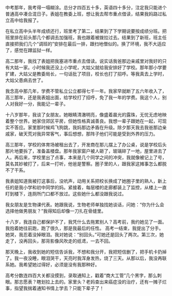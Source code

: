 中考那年，我考得一塌糊涂。总分才四百五十多，英语四十多分，注定我只能进个普通高中凑合混日子。表姐在教委上班，想让我去帮市重点借读，结果我妈路过私立高中给我报了。

在私立高中头半年成绩还行，班里考了第二，结果到了下学期说要按成绩分班。把班里排在前头那几个都调去加强班，我也跟着被拨拉过去。结果到了新班，班主任直接把我们几个“调班的”安排在最后一排，跟扫地僧似的。换了环境，我不大适应了，感觉在蹲监狱一样。

高二那年，我找了表姐把我塞进市重点去借读。说实话我爸那边亲戚里对我好的只有大姑一家。小时候我还没上小学呢，大姑父就给我安排好了学校。那年那小学要扩建，大姑父是教委局长，一句话批了项目，校长也打了招呼。等我真去上学时，大姑父患病去世了。

我念高中那几年，学费不管私立公立都得七千一年。我家早就断了五六年收入了，高三那年，还是我表姐出面，给学校打了招呼，免了我一年的学费。我这个人，别人对我好一分，我能记一辈子。

十八岁那年，我谈了女朋友。她眼睛清澈明亮，像盛着晨光的露珠，无忧无虑地映着整个世界。她家住郊区平房，但她性格真诚善良。我想一辈子跟她在一起，可现实不答应。家里那时候鸡飞狗跳，我妈那边矛盾在升级。除夕那天我去我爸那边亲戚家，破天荒对我异常客气，事后想想，那阵子他们可能是受到外界的压力。

高三那年，学校的体育场被租出去了，开发商在那儿摆上了办公桌，说是学校后头那片地要拆了，准备盖楼盘。那年我家窗户被人砸了，玻璃碎了一地，屋里进去了人。再后来，学校里出了点事，本来是几个同学之间的冲突，我就像被记上了号，莫名其妙被打了，后来一打听，他爸是警察。圈子里的人，跟我家这摊事怎么都脱不了干系。

我表姐知道我被打这事后，没吭声，动用关系把校长换成了她圈子里的熟人，新上任的是我小学和初中同学的妈。紧接着，每层楼的走廊都装上了监控，从楼上一直盯到楼下，连厕所门口都不放过。这些她什么都没跟我说过。

我女朋友是生物课代表。她跟我说，生物老师单独找她谈话，问她：“你为什么会选择他做男朋友？”我得知后却像一刀扎在骨缝里。

十八岁，我连自己都保护不了，我凭什么去拖累别人？高考前，我约她见了一面。我抱着她往前跑，跑了很久，那是我最后的任性。
高考一结束，我提出了分手。她哭，我忍着没掉眼泪。我对她说：“别回头。”可她还是回头了两次。第三次，她走了，没再回头，那背影像风吹走的纸鸢，一去不回。

那天晚上，我收到她的短信告诉我，不想和我分开，我把短信删了，把手机卡扔掉了。我一夜没睡，眼泪哭干，天亮时我浑身发热，烧了三天。从那以后，我没再联系她。我希望她过得好，必须是没有我那种好。

高考分数连四百大关都没摸到，录取通知上，戳着“商大工管”几个黑字，那么刺眼。那志愿表？瞎划拉上去的。家里头？老妈查出来癌症没的治疗，还有一摊子烂事，指望我揣着通知书情上学去？只能下辈子了！